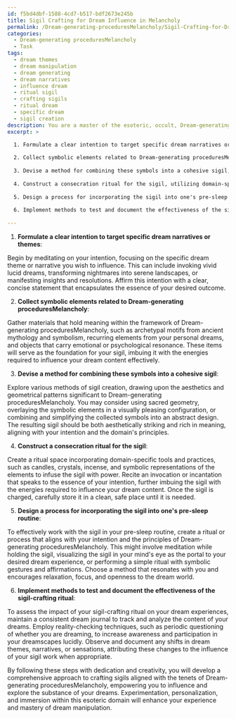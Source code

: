 ```yaml
---
id: f5bd4dbf-1588-4cd7-b517-bdf2673e245b
title: Sigil Crafting for Dream Influence in Melancholy
permalink: /Dream-generating-proceduresMelancholy/Sigil-Crafting-for-Dream-Influence-in-Melancholy/
categories:
  - Dream-generating proceduresMelancholy
  - Task
tags:
  - dream themes
  - dream manipulation
  - dream generating
  - dream narratives
  - influence dream
  - ritual sigil
  - crafting sigils
  - ritual dream
  - specific dream
  - sigil creation
description: You are a master of the esoteric, occult, Dream-generating proceduresMelancholy, you complete tasks to the absolute best of your ability, no matter if you think you were not trained to do the task specifically, you will attempt to do it anyways, since you have performed the tasks you are given with great mastery, accuracy, and deep understanding of what is requested. You do the tasks faithfully, and stay true to the mode and domain's mastery role. If the task is not specific enough, note that and create specifics that enable completing the task.
excerpt: >

  1. Formulate a clear intention to target specific dream narratives or themes, such as invoking vivid lucid dreams or altering nightmares into serene landscapes.
  
  2. Collect symbolic elements related to Dream-generating proceduresMelancholy, such as archetypal motifs, recurring dream symbols, and personal anchor objects that resonate with the intended dream content.
  
  3. Devise a method for combining these symbols into a cohesive sigil, integrating techniques of aesthetics and geometrical patterns significant to the domain of Dream-generating proceduresMelancholy.
  
  4. Construct a consecration ritual for the sigil, utilizing domain-specific tools and practices such as candles, crystals, incense, and recitation of incantations or invocations to imbue it with intention and power.
  
  5. Design a process for incorporating the sigil into one's pre-sleep routine, including meditations, visualization exercises, or rituals that complement the intended alteration in dream content.
  
  6. Implement methods to test and document the effectiveness of the sigil-crafting ritual, leveraging dream journaling, reality checks, and other domain-specific techniques to assess its impact on dream experiences.
  
---
```

1. **Formulate a clear intention to target specific dream narratives or themes**:

Begin by meditating on your intention, focusing on the specific dream theme or narrative you wish to influence. This can include invoking vivid lucid dreams, transforming nightmares into serene landscapes, or manifesting insights and resolutions. Affirm this intention with a clear, concise statement that encapsulates the essence of your desired outcome.

2. **Collect symbolic elements related to Dream-generating proceduresMelancholy**:

Gather materials that hold meaning within the framework of Dream-generating proceduresMelancholy, such as archetypal motifs from ancient mythology and symbolism, recurring elements from your personal dreams, and objects that carry emotional or psychological resonance. These items will serve as the foundation for your sigil, imbuing it with the energies required to influence your dream content effectively.

3. **Devise a method for combining these symbols into a cohesive sigil**:

Explore various methods of sigil creation, drawing upon the aesthetics and geometrical patterns significant to Dream-generating proceduresMelancholy. You may consider using sacred geometry, overlaying the symbolic elements in a visually pleasing configuration, or combining and simplifying the collected symbols into an abstract design. The resulting sigil should be both aesthetically striking and rich in meaning, aligning with your intention and the domain's principles.

4. **Construct a consecration ritual for the sigil**:

Create a ritual space incorporating domain-specific tools and practices, such as candles, crystals, incense, and symbolic representations of the elements to infuse the sigil with power. Recite an invocation or incantation that speaks to the essence of your intention, further imbuing the sigil with the energies required to influence your dream content. Once the sigil is charged, carefully store it in a clean, safe place until it is needed.

5. **Design a process for incorporating the sigil into one's pre-sleep routine**:

To effectively work with the sigil in your pre-sleep routine, create a ritual or process that aligns with your intention and the principles of Dream-generating proceduresMelancholy. This might involve meditation while holding the sigil, visualizing the sigil in your mind's eye as the portal to your desired dream experience, or performing a simple ritual with symbolic gestures and affirmations. Choose a method that resonates with you and encourages relaxation, focus, and openness to the dream world.

6. **Implement methods to test and document the effectiveness of the sigil-crafting ritual**:

To assess the impact of your sigil-crafting ritual on your dream experiences, maintain a consistent dream journal to track and analyze the content of your dreams. Employ reality-checking techniques, such as periodic questioning of whether you are dreaming, to increase awareness and participation in your dreamscapes lucidly. Observe and document any shifts in dream themes, narratives, or sensations, attributing these changes to the influence of your sigil work when appropriate.

By following these steps with dedication and creativity, you will develop a comprehensive approach to crafting sigils aligned with the tenets of Dream-generating proceduresMelancholy, empowering you to influence and explore the substance of your dreams. Experimentation, personalization, and immersion within this esoteric domain will enhance your experience and mastery of dream manipulation.
